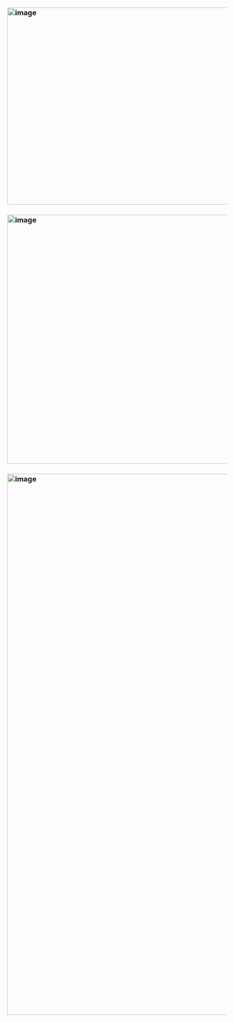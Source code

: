 ### <img width="715" height="453" alt="image" src="https://github.com/user-attachments/assets/81887f02-8fca-4fb6-89d5-c0d78dae7218" />

### <img width="622" height="572" alt="image" src="https://github.com/user-attachments/assets/6e6fdd0f-bbdd-4a9b-b712-70174ed3edde" />

### <img width="2206" height="1243" alt="image" src="https://github.com/user-attachments/assets/a3a55bfe-16db-4394-8328-44b0806a54af" />
